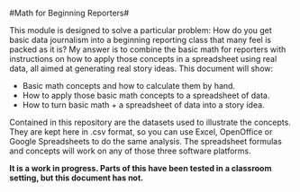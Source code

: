 #Math for Beginning Reporters#

This module is designed to solve a particular problem: How do you get basic data journalism into a beginning reporting class that many feel is packed as it is? My answer is to combine the basic math for reporters with instructions on how to apply those concepts in a spreadsheet using real data, all aimed at generating real story ideas. This document will show: 

* Basic math concepts and how to calculate them by hand.
* How to apply those basic math concepts to a spreadsheet of data.
* How to turn basic math + a spreadsheet of data into a story idea.

Contained in this repository are the datasets used to illustrate the concepts. They are kept here in .csv format, so you can use Excel, OpenOffice or Google Spreadsheets to do the same analysis. The spreadsheet formulas and concepts will work on any of those three software platforms.

**It is a work in progress. Parts of this have been tested in a classroom setting, but this document has not.**